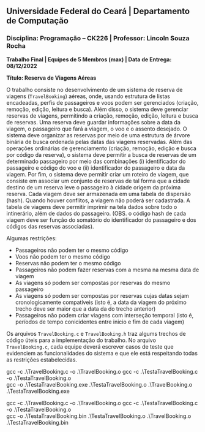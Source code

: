 ## **Universidade Federal do Ceará** | **Departamento de Computação**
### **Disciplina: Programação – CK226** | **Professor: Lincoln Souza Rocha**

**Trabalho Final | Equipes de 5 Membros (max) | Data de Entrega: 08/12/2022**

**Título: Reserva de Viagens Aéreas**

O trabalho consiste no desenvolvimento de um sistema de reserva de viagens (`TravelBooking`)
aéreas, onde, usando estrutura de listas encadeadas, perfis de passageiros e voos podem ser 
gerenciados (criação, remoção, edição, leitura e busca). Além disso, o sistema deve gerenciar 
reservas de viagens, permitindo a criação, remoção, edição, leitura e busca de reservas.
Uma reserva deve guardar informações sobre a data da viagem, o passageiro que fará a viagem, 
o voo e o assento desejado. O sistema deve organizar as reservas por meio de uma estrutura de árvore
binária de busca ordenada pelas datas das viagens reservadas. Além das operações ordinárias de 
gerenciamento (criação, remoção, edição e busca por código da reserva), o sistema deve permitir
a busca de reservas de um determinado passageiro por meio das combinações (i) identificador do
passageiro e código do voo e (ii) identificador do passageiro e data da viagem. Por fim, o
sistema deve permitir criar um roteiro de viagem, que consiste em associar um conjunto de reservas
de tal forma que a cidade destino de um reserva leve o passageiro à cidade origem da próxima reserva.
Cada viagem deve ser armazenada em uma tabela de dispersão (hash). Quando houver conflitos, a viagem
não poderá ser cadastrada. A tabela de viagens deve permitir imprimir na tela dados sobre todo o
intinerário, além de dados do passageiro. 
(OBS. o código hash de cada viagem deve ser função do somatório do identificador do passageiro e dos códigos das reservas associadas).

Algumas restrições:
- Passageiros não podem ter o mesmo código 
- Voos não podem ter o mesmo código
- Reservas não podem ter o mesmo código
- Passageiros não podem fazer reservas com a mesma na mesma data de viagem
- As viagens só podem ser compostas por reservas do mesmo passageiro
- As viagens só podem ser compostas por reservas cujas datas sejam cronologicamente
   compatíveis (isto é, a data da viagem do próximo trecho deve ser maior que a data da do trecho anterior)
- Passageiros não podem criar viagens com interseção temporal (isto é, períodos de tempo conicidentes entre inicio e fim de cada viagem)

Os arquivos `TravelBooking.c` e `TravelBooking.h` traz algums trechos de código úteis para a implementação do trabalho. No arquivo `TravelBooking.c`, cada equipe deverá escrever casos de teste que evidenciem as funcionalidades do sistema e que ele está respeitando todas as restrições estabelecidas. 

gcc -c .\TravelBooking.c -o .\TravelBooking.o
gcc -c .\TestaTravelBooking.c -o .\TestaTravelBooking.o          
gcc -o .\TestaTravelBooking.exe .\TestaTravelBooking.o .\TravelBooking.o
.\TestaTravelBooking.exe

gcc -c .\TravelBooking.c -o .\TravelBooking.o
gcc -c .\TestaTravelBooking.c -o .\TestaTravelBooking.o          
gcc -o .\TestaTravelBooking.bin .\TestaTravelBooking.o .\TravelBooking.o
.\TestaTravelBooking.bin